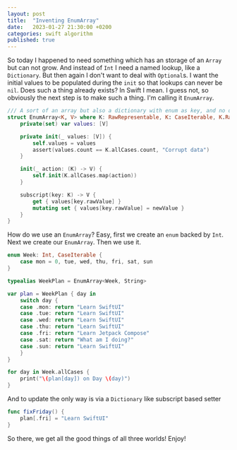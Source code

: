 ```yaml
---
layout: post
title:  "Inventing EnumArray"
date:   2023-01-27 21:30:00 +0200
categories: swift algorithm
published: true
---
```

So today I happened to need something which has an storage of an `Array` but can not grow. And instead of `Int` I need a named lookup, like a `Dictionary`. But then again I don't want to deal with `Optional`s. I want the initial values to be populated during the `init` so that lookups can never be `nil`. Does such a thing already exists? In Swift I mean. I guess not, so obviously the next step is to make such a thing. I'm calling it `EnumArray`.

```swift
/// A sort of an array but also a dictionary with enum as key, and no optionals
struct EnumArray<K, V> where K: RawRepresentable, K: CaseIterable, K.RawValue == Int {
    private(set) var values: [V]

    private init(_ values: [V]) {
        self.values = values
        assert(values.count == K.allCases.count, "Corrupt data")
    }

    init(_ action: (K) -> V) {
        self.init(K.allCases.map(action))
    }

    subscript(key: K) -> V {
        get { values[key.rawValue] }
        mutating set { values[key.rawValue] = newValue }
    }
}
```

How do we use an `EnumArray`? Easy, first we create an `enum` backed by `Int`. Next we create our `EnumArray`. Then we use it.

```swift
enum Week: Int, CaseIterable {
    case mon = 0, tue, wed, thu, fri, sat, sun
}

typealias WeekPlan = EnumArray<Week, String>

var plan = WeekPlan { day in
    switch day {
    case .mon: return "Learn SwiftUI"
    case .tue: return "Learn SwiftUI"
    case .wed: return "Learn SwiftUI"
    case .thu: return "Learn SwiftUI"
    case .fri: return "Learn Jetpack Compose"
    case .sat: return "What am I doing?"
    case .sun: return "Learn SwiftUI"
    }
}

for day in Week.allCases {
    print("\(plan[day]) on Day \(day)")
}
```

And to update the only way is via a `Dictionary` like subscript based setter

```swift
func fixFriday() {
    plan[.fri] = "Learn SwiftUI"
}
```

So there, we get all the good things of all three worlds! Enjoy!